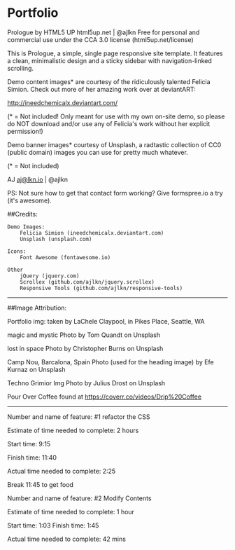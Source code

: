 # Portfolio

Prologue by HTML5 UP
html5up.net | @ajlkn
Free for personal and commercial use under the CCA 3.0 license (html5up.net/license)


This is Prologue, a simple, single page responsive site template. It features a
clean, minimalistic design and a sticky sidebar with navigation-linked scrolling.

Demo content images* are courtesy of the ridiculously talented Felicia Simion. Check out
more of her amazing work over at deviantART:

http://ineedchemicalx.deviantart.com/

(* = Not included! Only meant for use with my own on-site demo, so please do NOT download
and/or use any of Felicia's work without her explicit permission!)

Demo banner images* courtesy of Unsplash, a radtastic collection of CC0 (public domain)
images you can use for pretty much whatever.

(* = Not included)

AJ
aj@lkn.io | @ajlkn

PS: Not sure how to get that contact form working? Give formspree.io a try (it's awesome).


##Credits:

	Demo Images:
		Felicia Simion (ineedchemicalx.deviantart.com)
		Unsplash (unsplash.com)

	Icons:
		Font Awesome (fontawesome.io)

	Other
		jQuery (jquery.com)
		Scrollex (github.com/ajlkn/jquery.scrollex)
		Responsive Tools (github.com/ajlkn/responsive-tools)

---

##Image Attribution: 

Portfolio img: taken by LaChele Claypool, in Pikes Place, Seattle, WA

magic and mystic Photo by Tom Quandt on Unsplash

lost in space Photo by Christopher Burns on Unsplash

Camp Nou, Barcalona, Spain Photo (used for the heading image) by Efe Kurnaz on Unsplash

Techno Grimior Img Photo by Julius Drost on Unsplash

Pour Over Coffee found at https://coverr.co/videos/Drip%20Coffee 

---

Number and name of feature: #1 refactor the CSS

Estimate of time needed to complete: 2 hours

Start time: 9:15

Finish time: 11:40

Actual time needed to complete: 2:25

Break 11:45 to get food

Number and name of feature: #2 Modify Contents

Estimate of time needed to complete: 1 hour

Start time: 1:03
Finish time: 1:45

Actual time needed to complete: 42 mins

